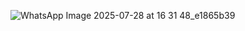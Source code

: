 ![WhatsApp Image 2025-07-28 at 16 31 48_e1865b39](https://github.com/user-attachments/assets/ee4e8c1e-992d-4871-87f6-fffcf45836a4)
